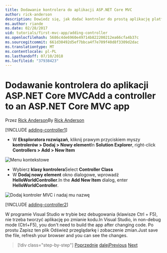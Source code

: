 ```yaml
---
title: Dodawanie kontrolera do aplikacji ASP.NET Core MVC
author: rick-anderson
description: Dowiedz się, jak dodać kontroler do prostą aplikację platformy ASP.NET Core MVC.
ms.author: riande
ms.date: 02/28/2017
uid: tutorials/first-mvc-app/adding-controller
ms.openlocfilehash: 5686c4de6960e49714b822200212ea66cfa4b37c
ms.sourcegitcommit: 661d30492d5ef7bbca4f7e709f40d8f3309d2dac
ms.translationtype: MT
ms.contentlocale: pl-PL
ms.lasthandoff: 07/10/2018
ms.locfileid: "37938423"
---
```

# <a name="add-a-controller-to-an-aspnet-core-mvc-app"></a><span data-ttu-id="c6c9c-103">Dodawanie kontrolera do aplikacji ASP.NET Core MVC</span><span class="sxs-lookup"><span data-stu-id="c6c9c-103">Add a controller to an ASP.NET Core MVC app</span></span>

<span data-ttu-id="c6c9c-104">Przez [Rick Anderson](https://twitter.com/RickAndMSFT)</span><span class="sxs-lookup"><span data-stu-id="c6c9c-104">By [Rick Anderson](https://twitter.com/RickAndMSFT)</span></span>

[!INCLUDE [adding-controller1](~/includes/mvc-intro/adding-controller1.md)]

* <span data-ttu-id="c6c9c-105">W **Eksploratora rozwiązań**, kliknij prawym przyciskiem myszy **kontrolerów > Dodaj > Nowy element**</span><span class="sxs-lookup"><span data-stu-id="c6c9c-105">In **Solution Explorer**, right-click **Controllers > Add > New Item**</span></span>

![Menu kontekstowe](adding-controller/_static/add_controller.png)

* <span data-ttu-id="c6c9c-107">Wybierz **klasy kontrolera**</span><span class="sxs-lookup"><span data-stu-id="c6c9c-107">Select **Controller Class**</span></span>
* <span data-ttu-id="c6c9c-108">W **Dodaj nowy element** okno dialogowe, wprowadź **HelloWorldController**.</span><span class="sxs-lookup"><span data-stu-id="c6c9c-108">In the **Add New Item** dialog, enter **HelloWorldController**.</span></span>

![Dodaj kontroler MVC i nadaj mu nazwę](adding-controller/_static/ac.png)

[!INCLUDE [adding-controller2](~/includes/mvc-intro/adding-controller2.md)]

<span data-ttu-id="c6c9c-110">W programie Visual Studio w trybie bez debugowania (klawisze Ctrl + F5), nie trzeba tworzyć aplikację po zmianie kodu.</span><span class="sxs-lookup"><span data-stu-id="c6c9c-110">In Visual Studio, in non-debug mode (Ctrl+F5), you don't need to build the app after changing  code.</span></span> <span data-ttu-id="c6c9c-111">Po prostu Zapisz ten plik Odśwież przeglądarkę i zobaczenie zmian.</span><span class="sxs-lookup"><span data-stu-id="c6c9c-111">Just save the file, refresh your browser and you can see the changes.</span></span>

> [!div class="step-by-step"]
> <span data-ttu-id="c6c9c-112">[Poprzednie](start-mvc.md)
> [dalej](adding-view.md)</span><span class="sxs-lookup"><span data-stu-id="c6c9c-112">[Previous](start-mvc.md)
[Next](adding-view.md)</span></span>
